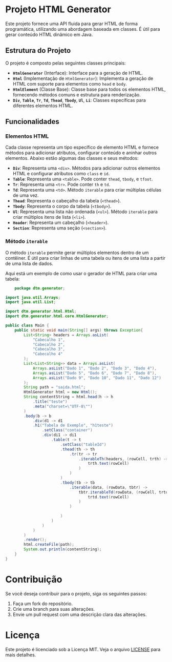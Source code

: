 # Projeto HTML Generator

Este projeto fornece uma API fluida para gerar HTML de forma programática, utilizando uma abordagem baseada em classes. É útil para gerar conteúdo HTML dinâmico em Java.

## Estrutura do Projeto

O projeto é composto pelas seguintes classes principais:

- **`HtmlGenerator`** (Interface): Interface para a geração de HTML.
- **`Html`** (Implementação de `HtmlGenerator`): Implementa a geração de HTML com suporte para elementos como `head` e `body`.
- **`HtmlElement`** (Classe Base): Classe base para todos os elementos HTML, fornecendo métodos comuns e estrutura para renderização.
- **`Div`**, **`Table`**, **`Tr`**, **`Td`**, **`Thead`**, **`Tbody`**, **`Ul`**, **`Li`**: Classes específicas para diferentes elementos HTML.

## Funcionalidades

### Elementos HTML

Cada classe representa um tipo específico de elemento HTML e fornece métodos para adicionar atributos, configurar conteúdo e aninhar outros elementos. Abaixo estão algumas das classes e seus métodos:

- **`Div`**: Representa uma `<div>`. Métodos para adicionar outros elementos HTML e configurar atributos como `class` e `id`.
- **`Table`**: Representa uma `<table>`. Pode conter `thead`, `tbody`, e `tfoot`.
- **`Tr`**: Representa uma `<tr>`. Pode conter `th` e `td`.
- **`Td`**: Representa uma `<td>`. Método `iterable` para criar múltiplas células de uma vez.
- **`Thead`**: Representa o cabeçalho da tabela (`<thead>`).
- **`Tbody`**: Representa o corpo da tabela (`<tbody>`).
- **`Ul`**: Representa uma lista não ordenada (`<ul>`). Método `iterable` para criar múltiplos itens de lista (`<li>`).
- **`Header`**: Representa um cabeçalho (`<header>`).
- **`Section`**: Representa uma seção (`<section>`).



### Método `iterable`

O método `iterable` permite gerar múltiplos elementos dentro de um contêiner. É útil para criar linhas de uma tabela ou itens de uma lista a partir de uma lista de dados.


Aqui está um exemplo de como usar o gerador de HTML para criar uma tabela:

```java
    package dtm.generator;

import java.util.Arrays;
import java.util.List;

import dtm.generator.html.Html;
import dtm.generator.html.core.HtmlGenerator;

public class Main {
    public static void main(String[] args) throws Exception{
        List<String> headers = Arrays.asList(
            "Cabecalho 1",
            "Cabecalho 2",
            "Cabecalho 3",
            "Cabecalho 4"
        );
        List<List<String>> data = Arrays.asList(
            Arrays.asList("Dado 1", "Dado 2", "Dado 3", "Dado 4"),
            Arrays.asList("Dado 5", "Dado 6", "Dado 7", "Dado 8"),
            Arrays.asList("Dado 9", "Dado 10", "Dado 11", "Dado 12")
        );
        String path = "saida.html";
        HtmlGenerator html = new Html();
        String contentString = html.head(h -> h
            .title("teste")
            .meta("charset=\"UTF-8\"")
        )
        .body(b -> b
            .div(d1 -> d1
            .h1("Tabela de Exemplo", "h1teste")
                .setClass("container")
                .div(di1 -> di1
                    .table(t -> t
                        .setClass("tableId")
                        .thead(th -> th
                            .tr(tr -> tr
                                .iterableTh(headers, (rowCell, trth) -> 
                                    trth.text(rowCell)
                                )
                            )
                        )
                        .tbody(tb -> tb
                            .iterable(data, (rowData, tbtr) -> 
                                tbtr.iterableTd(rowData, (rowCell, trtd) -> 
                                    trtd.text(rowCell)
                                )
                            )
                            
                        )
                    )
                )
            )
        )
        .render();
        html.createFile(path);
        System.out.println(contentString);
    }
}
```

# Contribuição

Se você deseja contribuir para o projeto, siga os seguintes passos:

1. Faça um fork do repositório.
2. Crie uma branch para suas alterações.
3. Envie um pull request com uma descrição clara das alterações.

# Licença

Este projeto é licenciado sob a Licença MIT. Veja o arquivo [LICENSE](LICENSE) para mais detalhes.

